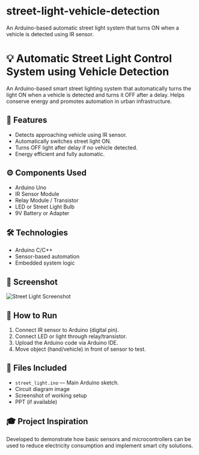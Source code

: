 # street-light-vehicle-detection
An Arduino-based automatic street light system that turns ON when a vehicle is detected using IR sensor.
# 💡 Automatic Street Light Control System using Vehicle Detection

An Arduino-based smart street lighting system that automatically turns the light ON when a vehicle is detected and turns it OFF after a delay. Helps conserve energy and promotes automation in urban infrastructure.

## 🎯 Features

- Detects approaching vehicle using IR sensor.
- Automatically switches street light ON.
- Turns OFF light after delay if no vehicle detected.
- Energy efficient and fully automatic.

## ⚙️ Components Used

- Arduino Uno
- IR Sensor Module
- Relay Module / Transistor
- LED or Street Light Bulb
- 9V Battery or Adapter

## 🛠️ Technologies

- Arduino C/C++
- Sensor-based automation
- Embedded system logic

## 📸 Screenshot

![Street Light Screenshot]([aw.githubusercontent.com/Sakshi-Kalamb/street-light-vehicle-detection/refs/heads/main/project.png](https://raw.githubusercontent.com/Sakshi-Kalamb/street-light-vehicle-detection/refs/heads/main/project.png))

## 🚀 How to Run

1. Connect IR sensor to Arduino (digital pin).
2. Connect LED or light through relay/transistor.
3. Upload the Arduino code via Arduino IDE.
4. Move object (hand/vehicle) in front of sensor to test.

## 📂 Files Included

- `street_light.ino` — Main Arduino sketch.
- Circuit diagram image
- Screenshot of working setup
- PPT (if available)

## 🎓 Project Inspiration

Developed to demonstrate how basic sensors and microcontrollers can be used to reduce electricity consumption and implement smart city solutions.

